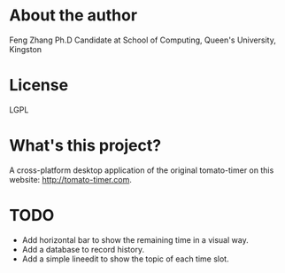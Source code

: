 # About the author
Feng Zhang
Ph.D Candidate at School of Computing, Queen's University, Kingston

# License
LGPL

# What's this project?
A cross-platform desktop application of the original tomato-timer on this website: http://tomato-timer.com.

# TODO
+ Add horizontal bar to show the remaining time in a visual way.
+ Add a database to record history.
+ Add a simple lineedit to show the topic of each time slot.
